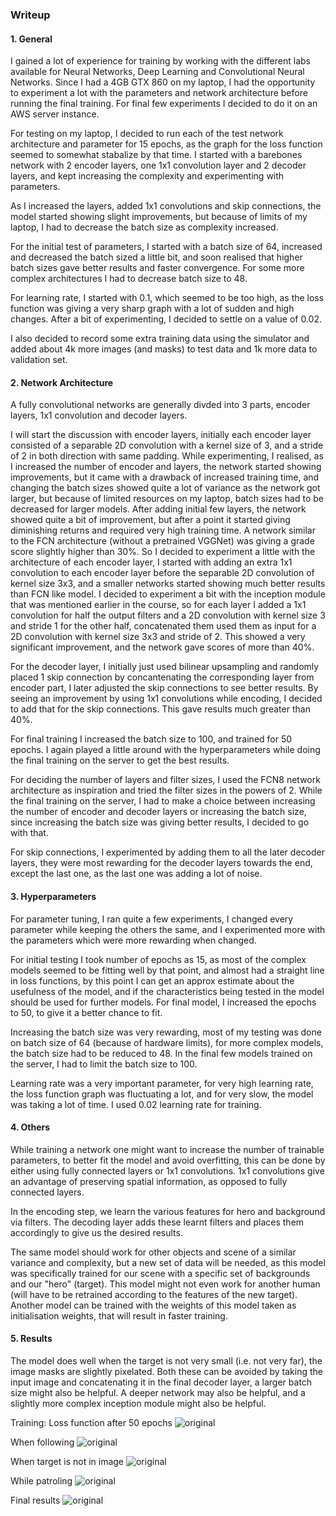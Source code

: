 ### Writeup 

#### 1. General
I gained a lot of experience for training by working with the different labs available for Neural Networks, Deep Learning and Convolutional Neural Networks. Since I had a 4GB GTX 860 on my laptop, I had the opportunity to experiment a lot with the parameters and network architecture before running the final training. For final few experiments I decided to do it on an AWS server instance.

For testing on my laptop, I decided to run each of the test network architecture and parameter for 15 epochs, as the graph for the loss function seemed to somewhat stabalize by that time. I started with a barebones network with 2 encoder layers, one 1x1 convolution layer and 2 decoder layers, and kept increasing the complexity and experimenting with parameters.

As I increased the layers, added 1x1 convolutions and skip connections, the model started showing slight improvements, but because of limits of my laptop, I had to decrease the batch size as complexity increased. 

For the initial test of parameters, I started with a batch size of 64, increased and decreased the batch sized a little bit, and soon realised that higher batch sizes gave better results and faster convergence. For some more complex architectures I had to decrease batch size to 48.

For learning rate, I started with 0.1, which seemed to be too high, as the loss function was giving a very sharp graph with a lot of sudden and high changes. After a bit of experimenting, I decided to settle on a value of 0.02.

I also decided to record some extra training data using the simulator and added about 4k more images (and masks) to test data and 1k more data to validation set. 


#### 2. Network Architecture
A fully convolutional networks are generally divded into 3 parts, encoder layers, 1x1 convolution and decoder layers. 

I will start the discussion with encoder layers, initially each encoder layer consisted of a separable 2D convolution with a kernel size of 3, and a stride of 2 in both direction with same padding. While experimenting, I realised, as I increased the number of encoder and layers, the network started showing improvements, but it came with a drawback of increased training time, and changing the batch sizes showed quite a lot of variance as the network got larger, but because of limited resources on my laptop, batch sizes had to be decreased for larger models. After adding initial few layers, the network showed quite a bit of improvement, but after a point it started giving diminishing returns and required very high training time. A network similar to the FCN architecture (without a pretrained VGGNet) was giving a grade score slightly higher than 30%. So I decided to experiment a little with the architecture of each encoder layer, I started with adding an extra 1x1 convolution to each encoder layer before the separable 2D convolution of kernel size 3x3, and a smaller networks started showing much better results than FCN like model. I decided to experiment a bit with the inception module that was mentioned earlier in the course, so for each layer I added a 1x1 convolution for half the output filters and a 2D convolution with kernel size 3 and stride 1 for the other half, concatenated them used them as input for a 2D convolution with kernel size 3x3 and stride of 2. This showed a very significant improvement, and the network gave scores of more than 40%. 

For the decoder layer, I initially just used bilinear upsampling and randomly placed 1 skip connection by concantenating the corresponding layer from encoder part, I later adjusted the skip connections to see better results. By seeing an improvement by using 1x1 convolutions while encoding, I decided to add that for the skip connections. This gave results much greater than 40%. 

For final training I increased the batch size to 100, and trained for 50 epochs. I again played a little around with the hyperparameters while doing the final training on the server to get the best results. 

For deciding the number of layers and filter sizes, I used the FCN8 network architecture as inspiration and tried the filter sizes in the powers of 2. While the final training on the server, I had to make a choice between increasing the number of encoder and decoder layers or increasing the batch size, since increasing the batch size was giving better results, I decided to go with that. 

For skip connections, I experimented by adding them to all the later decoder layers, they were most rewarding for the decoder layers towards the end, except the last one, as the last one was adding a lot of noise.

#### 3. Hyperparameters
For parameter tuning, I ran quite a few experiments, I changed every parameter while keeping the others the same, and I experimented more with the parameters which were more rewarding when changed.

For initial testing I took number of epochs as 15, as most of the complex models seemed to be fitting well by that point, and almost had a straight line in loss functions, by this point I can get an approx estimate about the usefulness of the model, and if the characteristics being tested in the model should be used for further models. For final model, I increased the epochs to 50, to give it a better chance to fit.

Increasing the batch size was very rewarding, most of my testing was done on batch size of 64 (because of hardware limits), for more complex models, the batch size had to be reduced to 48. In the final few models trained on the server, I had to limit the batch size to 100.

Learning rate was a very important parameter, for very high learning rate, the loss function graph was fluctuating a lot, and for very slow, the model was taking a lot of time. I used 0.02 learning rate for training.

#### 4. Others
While training a network one might want to increase the number of trainable parameters, to better fit the model and avoid overfitting, this can be done by either using fully connected layers or 1x1 convolutions. 1x1 convolutions give an advantage of preserving spatial information, as opposed to fully connected layers. 

In the encoding step, we learn the various features for hero and background via filters. The decoding layer adds these learnt filters and places them accordingly to give us the desired results. 

The same model should work for other objects and scene of a similar variance and complexity, but a new set of data will be needed, as this model was specifically trained for our scene with a specific set of backgrounds and our "hero" (target). This model might not even work for another human (will have to be retrained according to the features of the new target). Another model can be trained with the weights of this model taken as initialisation weights, that will result in faster training.

#### 5. Results

The model does well when the target is not very small (i.e. not very far), the image masks are slightly pixelated. Both these can be avoided by taking the input image and concatenating it in the final decoder layer, a larger batch size might also be helpful. 
A deeper network may also be helpful, and a slightly more complex inception module might also be helpful.

Training: Loss function after 50 epochs
![original](./imgs/training.png)

When following
![original](./imgs/following.png)


When target is not in image
![original](./imgs/without_target.png)


While patroling
![original](./imgs/patrol.png)


Final results
![original](./imgs/eval.png)